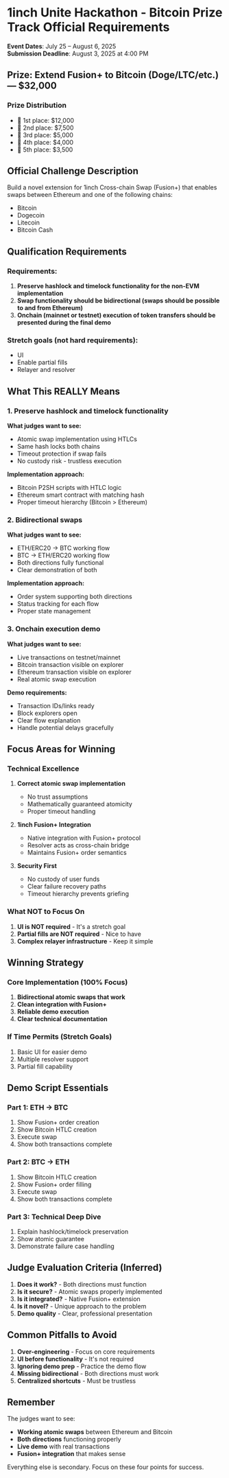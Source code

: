 # 1inch Unite Hackathon - Bitcoin Prize Track Official Requirements

**Event Dates**: July 25 – August 6, 2025  
**Submission Deadline**: August 3, 2025 at 4:00 PM  

## Prize: Extend Fusion+ to Bitcoin (Doge/LTC/etc.) — $32,000

### Prize Distribution
- 🥇 1st place: $12,000
- 🥈 2nd place: $7,500
- 🥉 3rd place: $5,000
- 🏅 4th place: $4,000
- 🏅 5th place: $3,500

## Official Challenge Description

Build a novel extension for 1inch Cross-chain Swap (Fusion+) that enables swaps between Ethereum and one of the following chains:
- Bitcoin
- Dogecoin
- Litecoin
- Bitcoin Cash

## Qualification Requirements

### Requirements:
1. **Preserve hashlock and timelock functionality for the non-EVM implementation**
2. **Swap functionality should be bidirectional (swaps should be possible to and from Ethereum)**
3. **Onchain (mainnet or testnet) execution of token transfers should be presented during the final demo**

### Stretch goals (not hard requirements):
- UI
- Enable partial fills
- Relayer and resolver

## What This REALLY Means

### 1. Preserve hashlock and timelock functionality
**What judges want to see:**
- Atomic swap implementation using HTLCs
- Same hash locks both chains
- Timeout protection if swap fails
- No custody risk - trustless execution

**Implementation approach:**
- Bitcoin P2SH scripts with HTLC logic
- Ethereum smart contract with matching hash
- Proper timeout hierarchy (Bitcoin > Ethereum)

### 2. Bidirectional swaps
**What judges want to see:**
- ETH/ERC20 → BTC working flow
- BTC → ETH/ERC20 working flow
- Both directions fully functional
- Clear demonstration of both

**Implementation approach:**
- Order system supporting both directions
- Status tracking for each flow
- Proper state management

### 3. Onchain execution demo
**What judges want to see:**
- Live transactions on testnet/mainnet
- Bitcoin transaction visible on explorer
- Ethereum transaction visible on explorer
- Real atomic swap execution

**Demo requirements:**
- Transaction IDs/links ready
- Block explorers open
- Clear flow explanation
- Handle potential delays gracefully

## Focus Areas for Winning

### Technical Excellence
1. **Correct atomic swap implementation**
   - No trust assumptions
   - Mathematically guaranteed atomicity
   - Proper timeout handling

2. **1inch Fusion+ Integration**
   - Native integration with Fusion+ protocol
   - Resolver acts as cross-chain bridge
   - Maintains Fusion+ order semantics

3. **Security First**
   - No custody of user funds
   - Clear failure recovery paths
   - Timeout hierarchy prevents griefing

### What NOT to Focus On

1. **UI is NOT required** - It's a stretch goal
2. **Partial fills are NOT required** - Nice to have
3. **Complex relayer infrastructure** - Keep it simple

## Winning Strategy

### Core Implementation (100% Focus)
1. **Bidirectional atomic swaps that work**
2. **Clean integration with Fusion+**
3. **Reliable demo execution**
4. **Clear technical documentation**

### If Time Permits (Stretch Goals)
1. Basic UI for easier demo
2. Multiple resolver support
3. Partial fill capability

## Demo Script Essentials

### Part 1: ETH → BTC
1. Show Fusion+ order creation
2. Show Bitcoin HTLC creation
3. Execute swap
4. Show both transactions complete

### Part 2: BTC → ETH
1. Show Bitcoin HTLC creation
2. Show Fusion+ order filling
3. Execute swap
4. Show both transactions complete

### Part 3: Technical Deep Dive
1. Explain hashlock/timelock preservation
2. Show atomic guarantee
3. Demonstrate failure case handling

## Judge Evaluation Criteria (Inferred)

1. **Does it work?** - Both directions must function
2. **Is it secure?** - Atomic swaps properly implemented
3. **Is it integrated?** - Native Fusion+ extension
4. **Is it novel?** - Unique approach to the problem
5. **Demo quality** - Clear, professional presentation

## Common Pitfalls to Avoid

1. **Over-engineering** - Focus on core requirements
2. **UI before functionality** - It's not required
3. **Ignoring demo prep** - Practice the demo flow
4. **Missing bidirectional** - Both directions must work
5. **Centralized shortcuts** - Must be trustless

## Remember

The judges want to see:
- **Working atomic swaps** between Ethereum and Bitcoin
- **Both directions** functioning properly
- **Live demo** with real transactions
- **Fusion+ integration** that makes sense

Everything else is secondary. Focus on these four points for success.
